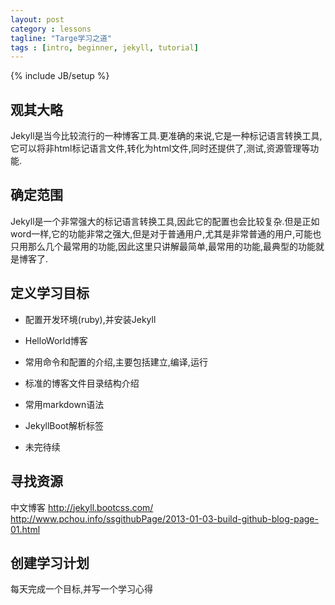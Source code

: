 ```yaml
---
layout: post
category : lessons
tagline: "Targe学习之道"
tags : [intro, beginner, jekyll, tutorial]
---
```

{% include JB/setup %}
## 观其大略
Jekyll是当今比较流行的一种博客工具.更准确的来说,它是一种标记语言转换工具,它可以将非html标记语言文件,转化为html文件,同时还提供了,测试,资源管理等功能.

## 确定范围
Jekyll是一个非常强大的标记语言转换工具,因此它的配置也会比较复杂.但是正如word一样,它的功能非常之强大,但是对于普通用户,尤其是非常普通的用户,可能也只用那么几个最常用的功能,因此这里只讲解最简单,最常用的功能,最典型的功能就是博客了.

## 定义学习目标

- 配置开发环境(ruby),并安装Jekyll

- HelloWorld博客

- 常用命令和配置的介绍,主要包括建立,编译,运行

- 标准的博客文件目录结构介绍

- 常用markdown语法

- JekyllBoot解析标签

- 未完待续

## 寻找资源
中文博客 http://jekyll.bootcss.com/
http://www.pchou.info/ssgithubPage/2013-01-03-build-github-blog-page-01.html

## 创建学习计划
每天完成一个目标,并写一个学习心得

